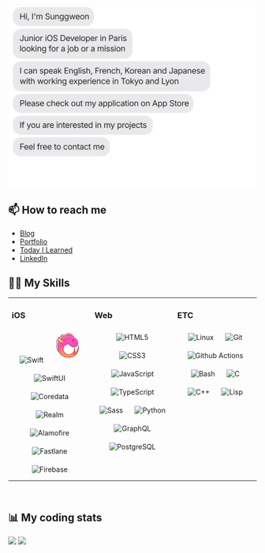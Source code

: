 [![](chat.svg)](https://www.linkedin.com/in/sunggweon-hyeong/)

## 📫 How to reach me

- [Blog][personal-blog]
- [Portfolio][portfolio]
- [Today I Learned][today-i-learned]
- [LinkedIn][linkedin-profile]

## 🧑‍💻 My Skills
<table><tr><td valign="top" width="33%">

### iOS

<div align="center">  
<img style="margin: 10px" src="https://profilinator.rishav.dev/skills-assets/swift-original-wordmark.svg" alt="Swift" height="50" />  
<img style="margin: 10px" src="https://raw.githubusercontent.com/ReactiveX/RxSwift/main/assets/RxSwift_Logo.png" alt="RxSwift" height="50" />  
<img style="margin: 10px" src="https://img.icons8.com/color/452/swiftui.png" alt="SwiftUI" height="50" />  
<img style="margin: 10px" src="https://miro.medium.com/max/300/1*nm4j_6GfwWpqhuSPlbO-sg.png" alt="Coredata" height="50" /> 
<img style="margin: 10px" src="https://avatars.githubusercontent.com/u/7575099?s=200&v=4" alt="Realm" height="50" /> 
<img style="margin: 10px" src="https://avatars.githubusercontent.com/u/7774181?s=200&v=4" alt="Alamofire" height="50" /> 
<img style="margin: 10px" src="https://blog.engineering.publicissapient.fr/wp-content/uploads/2017/03/Logo-Fastlane.png" alt="Fastlane" height="50" /> 
<img style="margin: 10px" src="https://profilinator.rishav.dev/skills-assets/firebase.png" alt="Firebase" height="50" /> 
</div>

</td><td valign="top" width="33%">

### Web  

<div align="center">  
<img style="margin: 10px" src="https://profilinator.rishav.dev/skills-assets/html5-original-wordmark.svg" alt="HTML5" height="50" /> 
<img style="margin: 10px" src="https://profilinator.rishav.dev/skills-assets/css3-original-wordmark.svg" alt="CSS3" height="50" /> 
<img style="margin: 10px" src="https://profilinator.rishav.dev/skills-assets/javascript-original.svg" alt="JavaScript" height="50" />  
<img style="margin: 10px" src="https://profilinator.rishav.dev/skills-assets/typescript-original.svg" alt="TypeScript" height="50" />  
<img style="margin: 10px" src="https://profilinator.rishav.dev/skills-assets/sass-original.svg" alt="Sass" height="50" />  
<img style="margin: 10px" src="https://profilinator.rishav.dev/skills-assets/python-original.svg" alt="Python" height="50" />  
<img style="margin: 10px" src="https://profilinator.rishav.dev/skills-assets/graphql.png" alt="GraphQL" height="50" />  
<img style="margin: 10px" src="https://profilinator.rishav.dev/skills-assets/postgresql-original-wordmark.svg" alt="PostgreSQL" height="50" /> 
</div>

</td><td valign="top" width="33%">

### ETC

<div align="center">  
<img style="margin: 10px" src="https://profilinator.rishav.dev/skills-assets/linux-original.svg" alt="Linux" height="50" />  
<img style="margin: 10px" src="https://profilinator.rishav.dev/skills-assets/git-scm-icon.svg" alt="Git" height="50" />  
<img style="margin: 10px" src="https://avatars.githubusercontent.com/u/44036562?s=280&v=4" alt="Github Actions" height="50" />  
<img style="margin: 10px" src="https://profilinator.rishav.dev/skills-assets/gnu_bash-icon.svg" alt="Bash" height="50" />  
<img style="margin: 10px" src="https://profilinator.rishav.dev/skills-assets/c-original.svg" alt="C" height="50" />  
<img style="margin: 10px" src="https://profilinator.rishav.dev/skills-assets/cplusplus-original.svg" alt="C++" height="50" />  
<img style="margin: 10px" src="https://upload.wikimedia.org/wikipedia/commons/thumb/4/48/Lisp_logo.svg/240px-Lisp_logo.svg.png" alt="Lisp" height="50" />  
</div>

</td></tr></table> <br/>  

## 📊 My coding stats

<a href="#"><img height="160px" src="https://github-readme-stats.vercel.app/api?username=iosdevted&count_private=true&show_icons=true" /></a>
<a href="#"><img height="160px" src="https://github-readme-stats.vercel.app/api/top-langs/?username=iosdevted&layout=compact" /></a>

[personal-blog]: https://sunggweon.dev
[today-i-learned]: https://sunggweon.dev/TIL
[linkedin-profile]: https://www.linkedin.com/in/sunggweon-hyeong-a3b396187/
[portfolio]: https://sunggweon.dev/portfolio/
